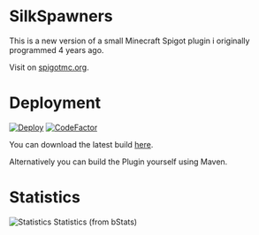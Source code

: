 # SilkSpawners

This is a new version of a small Minecraft Spigot plugin i originally programmed 4 years ago.


Visit on [spigotmc.org](https://www.spigotmc.org/resources/silkspawners-versions-1-8-8-1-18-2.60063/).

# Deployment

[![Deploy](https://github.com/CorneliusMa/SilkSpawners_v2/actions/workflows/deploy.yml/badge.svg)](https://github.com/CorneliusMa/SilkSpawners_v2/actions/workflows/deploy.yml)
[![CodeFactor](https://www.codefactor.io/repository/github/corneliusma/silkspawners_v2/badge/master)](https://www.codefactor.io/repository/github/corneliusma/silkspawners_v2/overview/master)

You can download the latest build [here](https://storage.googleapis.com/silkspawners/SilkSpawners_v2.jar).

Alternatively you can build the Plugin yourself using Maven.

# Statistics
![Statistics](https://bstats.org/signatures/bukkit/Silk%20Spawners.svg)
Statistics (from bStats)